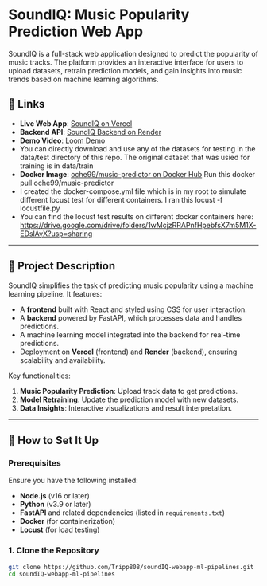 # SoundIQ: Music Popularity Prediction Web App

SoundIQ is a full-stack web application designed to predict the popularity of music tracks. The platform provides an interactive interface for users to upload datasets, retrain prediction models, and gain insights into music trends based on machine learning algorithms.

## 🔗 Links

- **Live Web App**: [SoundIQ on Vercel](https://sound-iq.vercel.app/)
- **Backend API**: [SoundIQ Backend on Render](https://music-popularity-predictor.onrender.com/)
- **Demo Video**: [Loom Demo](https://www.loom.com/share/f78f850e01e340cc9484b34234fe8ebd?sid=544dd36e-fad9-48a0-ad9b-17649a679607)
- You can directly download and use any of the datasets for testing in the data/test directory of this repo. The original dataset that was usied for training is in data/train
- **Docker Image**: [oche99/music-predictor on Docker Hub](https://hub.docker.com/r/oche99/music-predictor) Run this docker pull oche99/music-predictor
- I created the docker-compose.yml file which is in my root to simulate different locust test for different containers. I ran this
  locust -f locustfile.py
- You can find the locust test results on different docker containers here: https://drive.google.com/drive/folders/1wMcjzRRAPnfHpebfsX7m5M1X-EDslAyX?usp=sharing

---

## 🌟 Project Description

SoundIQ simplifies the task of predicting music popularity using a machine learning pipeline. It features:

- A **frontend** built with React and styled using CSS for user interaction.
- A **backend** powered by FastAPI, which processes data and handles predictions.
- A machine learning model integrated into the backend for real-time predictions.
- Deployment on **Vercel** (frontend) and **Render** (backend), ensuring scalability and availability.

Key functionalities:

1. **Music Popularity Prediction**: Upload track data to get predictions.
2. **Model Retraining**: Update the prediction model with new datasets.
3. **Data Insights**: Interactive visualizations and result interpretation.

---

## 🚀 How to Set It Up

### Prerequisites

Ensure you have the following installed:

- **Node.js** (v16 or later)
- **Python** (v3.9 or later)
- **FastAPI** and related dependencies (listed in `requirements.txt`)
- **Docker** (for containerization)
- **Locust** (for load testing)

### 1. Clone the Repository

```bash
git clone https://github.com/Tripp808/soundIQ-webapp-ml-pipelines.git
cd soundIQ-webapp-ml-pipelines
```

